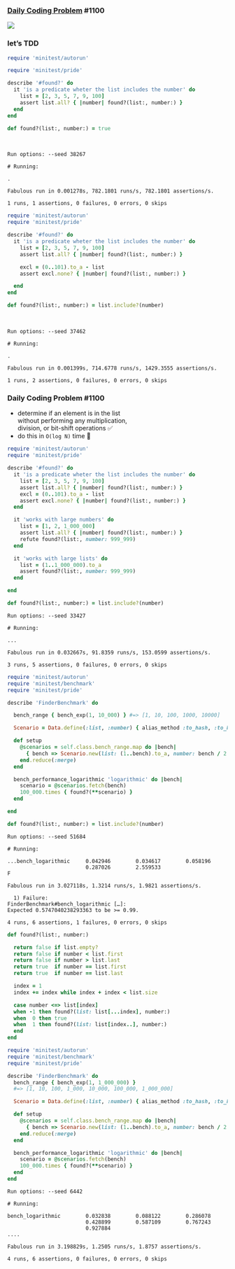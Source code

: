 ### [Daily Coding Problem](https://www.dailycodingproblem.com/) #1100

![](img/daily_coding_problem.png) <!-- .element class="fragment" style="width: 75%" -->


### let’s TDD

```ruby
require 'minitest/autorun'
```
<!-- .element class="fragment" -->
```ruby
require 'minitest/pride'
```
<!-- .element class="fragment" -->
```ruby
describe '#found?' do
  it 'is a predicate wheter the list includes the number' do
    list = [2, 3, 5, 7, 9, 100]
    assert list.all? { |number| found?(list:, number:) }
  end
end
```
<!-- .element class="fragment" -->
```ruby
def found?(list:, number:) = true
```
<!-- .element class="fragment" -->
<br />

```text
Run options: --seed 38267

# Running:

.

Fabulous run in 0.001278s, 782.1801 runs/s, 782.1801 assertions/s.

1 runs, 1 assertions, 0 failures, 0 errors, 0 skips
```
<!-- .element class="fragment" -->


```ruby
require 'minitest/autorun'
require 'minitest/pride'

describe '#found?' do
  it 'is a predicate wheter the list includes the number' do
    list = [2, 3, 5, 7, 9, 100]
    assert list.all? { |number| found?(list:, number:) }
```
```ruby
    excl = (0..101).to_a - list
    assert excl.none? { |number| found?(list:, number:) }
```
<!-- .element class="fragment" -->
```ruby
  end
end
```
```ruby
def found?(list:, number:) = list.include?(number)
```
<!-- .element class="fragment" -->
<br />

```text
Run options: --seed 37462

# Running:

.

Fabulous run in 0.001399s, 714.6778 runs/s, 1429.3555 assertions/s.

1 runs, 2 assertions, 0 failures, 0 errors, 0 skips
```
<!-- .element class="fragment" -->


### Daily Coding Problem #1100

* <span class="fragment">determine if an element is in the list<br />without performing any multiplication,<br />division, or bit-shift operations</span> <span class="fragment">✅</span>
* <span class="fragment">do this in `O(log N)` time</span> <span class="fragment">🤔</span>


```ruby
require 'minitest/autorun'
require 'minitest/pride'

describe '#found?' do
  it 'is a predicate wheter the list includes the number' do
    list = [2, 3, 5, 7, 9, 100]
    assert list.all? { |number| found?(list:, number:) }
    excl = (0..101).to_a - list
    assert excl.none? { |number| found?(list:, number:) }
  end
```
```ruby
  it 'works with large numbers' do
    list = [1, 2, 1_000_000]
    assert list.all? { |number| found?(list:, number:) }
    refute found?(list:, number: 999_999)
  end
```
<!-- .element class="fragment" -->
```ruby
  it 'works with large lists' do
    list = (1..1_000_000).to_a
    assert found?(list:, number: 999_999)
  end
```
<!-- .element class="fragment" -->
```ruby
end

def found?(list:, number:) = list.include?(number)
```


```text
Run options: --seed 33427

# Running:

...

Fabulous run in 0.032667s, 91.8359 runs/s, 153.0599 assertions/s.

3 runs, 5 assertions, 0 failures, 0 errors, 0 skips
```


```ruby
require 'minitest/autorun'
require 'minitest/benchmark'
require 'minitest/pride'

describe 'FinderBenchmark' do
```
```ruby
  bench_range { bench_exp(1, 10_000) } #=> [1, 10, 100, 1000, 10000]
```
<!-- .element class="fragment" -->
```ruby
  Scenario = Data.define(:list, :number) { alias_method :to_hash, :to_h }
```
<!-- .element class="fragment" -->
```ruby
  def setup
    @scenarios = self.class.bench_range.map do |bench|
      { bench => Scenario.new(list: (1..bench).to_a, number: bench / 2 ) }
    end.reduce(:merge)
  end
```
<!-- .element class="fragment" -->
```ruby
  bench_performance_logarithmic 'logarithmic' do |bench|
    scenario = @scenarios.fetch(bench)
    100_000.times { found?(**scenario) }
  end
```
<!-- .element class="fragment" -->
```ruby
end

def found?(list:, number:) = list.include?(number)
```


```text
Run options: --seed 51684

# Running:

...bench_logarithmic     0.042946        0.034617        0.058196
                         0.287026        2.559533
F

Fabulous run in 3.027118s, 1.3214 runs/s, 1.9821 assertions/s.

  1) Failure:
FinderBenchmark#bench_logarithmic […]:
Expected 0.5747040238293363 to be >= 0.99.

4 runs, 6 assertions, 1 failures, 0 errors, 0 skips
```


```ruby
def found?(list:, number:)
```
```ruby
  return false if list.empty?
  return false if number < list.first
  return false if number > list.last
  return true  if number == list.first
  return true  if number == list.last
```
<!-- .element class="fragment" -->
```ruby
  index = 1
  index += index while index + index < list.size

  case number <=> list[index]
  when -1 then found?(list: list[...index], number:)
  when  0 then true
  when  1 then found?(list: list[index..], number:)
  end
end
```


```ruby
require 'minitest/autorun'
require 'minitest/benchmark'
require 'minitest/pride'

describe 'FinderBenchmark' do
  bench_range { bench_exp(1, 1_000_000) }
  #=> [1, 10, 100, 1_000, 10_000, 100_000, 1_000_000]

  Scenario = Data.define(:list, :number) { alias_method :to_hash, :to_h }

  def setup
    @scenarios = self.class.bench_range.map do |bench|
      { bench => Scenario.new(list: (1..bench).to_a, number: bench / 2 ) }
    end.reduce(:merge)
  end

  bench_performance_logarithmic 'logarithmic' do |bench|
    scenario = @scenarios.fetch(bench)
    100_000.times { found?(**scenario) }
  end
end
```


```text
Run options: --seed 6442

# Running:

bench_logarithmic        0.032838        0.088122        0.286078
                         0.428899        0.587109        0.767243
                         0.927884
....

Fabulous run in 3.198829s, 1.2505 runs/s, 1.8757 assertions/s.

4 runs, 6 assertions, 0 failures, 0 errors, 0 skips
```
